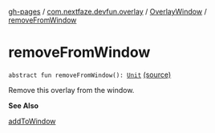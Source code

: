 [gh-pages](../../index.md) / [com.nextfaze.devfun.overlay](../index.md) / [OverlayWindow](index.md) / [removeFromWindow](./remove-from-window.md)

# removeFromWindow

`abstract fun removeFromWindow(): `[`Unit`](https://kotlinlang.org/api/latest/jvm/stdlib/kotlin/-unit/index.html) [(source)](https://github.com/NextFaze/dev-fun/tree/master/devfun/src/main/java/com/nextfaze/devfun/overlay/OverlayWindow.kt#L122)

Remove this overlay from the window.

**See Also**

[addToWindow](add-to-window.md)

